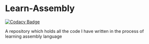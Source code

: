 # Learn-Assembly
[![Codacy Badge](https://app.codacy.com/project/badge/Grade/3768df5a3d9148eebac903044742331e)](https://www.codacy.com/gh/josephnglynn/Learn-Assembly/dashboard?utm_source=github.com&amp;utm_medium=referral&amp;utm_content=josephnglynn/Learn-Assembly&amp;utm_campaign=Badge_Grade)

A repository which holds all the code I have written in the process of learning assembly language

